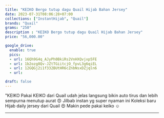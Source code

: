 ```yaml
---
title: "KEIKO Bergo tutup dagu Quail Hijab Bahan Jersey"
date: 2023-07-31T08:06:28+07:00
collections: ["InstantHijab", "Quail"]
brands: "Quail"
grams: "250"
description : "KEIKO Bergo tutup dagu Quail Hijab Bahan Jersey"
price: "56,000.00"

google_drive:
  enable: true
  pics:
  - url: 16Qh9G4q_AJyPh0BkiRs2VnHXQvjxp5FE
  - url: 1b2ozg8Qv-JZtTGiitcjO_fpvL3g6qiEL
  - url: 12GQGj2i1f332BUtHR6cZnbNsxDZjqln6
  - url:

draft: false
---
```


"KEIKO 
Pakai KEIKO dari Quail udah jelas langsung bikin auto tirus dan lebih sempurna menutup aurat 😍 Jilbab instan yg super nyaman ini Koleksi baru Hijab daily jersey dari Quail 😍 Makin pede pakai keiko ☺️

---    
  
